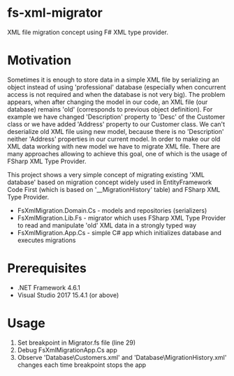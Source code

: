 # fs-xml-migrator
XML file migration concept using F# XML type provider.

# Motivation
Sometimes it is enough to store data in a simple XML file by serializing an object instead of using 'professional' database (especially when concurrent access is not required and when the database is not very big). The problem appears, when after changing the model in our code, an XML file (our database) remains 'old' (corresponds to previous object definition). For example we have changed 'Description' property to 'Desc' of the Customer class or we have added 'Address' property to our Customer class. We can't deserialize old XML file using new model, because there is no 'Description' neither 'Address' properties in our current model. In order to make our old XML data working with new model we have to migrate XML file. There are many approaches allowing to achieve this goal, one of which is the usage of FSharp XML Type Provider.

This project shows a very simple concept of migrating existing 'XML database' based on migration concept widely used in EntityFramework Code First (which is based on '__MigrationHistory' table) and FSharp XML Type Provider.

* FsXmlMigration.Domain.Cs - models and repositories (serializers)
* FsXmlMigration.Lib.Fs - migrator which uses FSharp XML Type Provider to read and manipulate 'old' XML data in a strongly typed way
* FsXmlMigration.App.Cs - simple C# app which initializes database and executes migrations

# Prerequisites
- .NET Framework 4.6.1
- Visual Studio 2017 15.4.1 (or above)

# Usage
1. Set breakpoint in Migrator.fs file (line 29)
2. Debug FsXmlMigrationApp.Cs app
3. Observe 'Database\Customers.xml' and 'Database\MigrationHistory.xml' changes each time breakpoint stops the app



